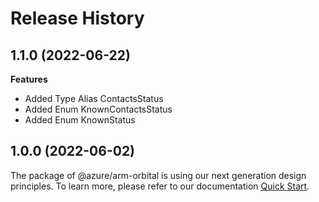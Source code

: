 # Release History
    
## 1.1.0 (2022-06-22)
    
**Features**

  - Added Type Alias ContactsStatus
  - Added Enum KnownContactsStatus
  - Added Enum KnownStatus
    
    
## 1.0.0 (2022-06-02)

The package of @azure/arm-orbital is using our next generation design principles. To learn more, please refer to our documentation [Quick Start](https://aka.ms/js-track2-quickstart).
